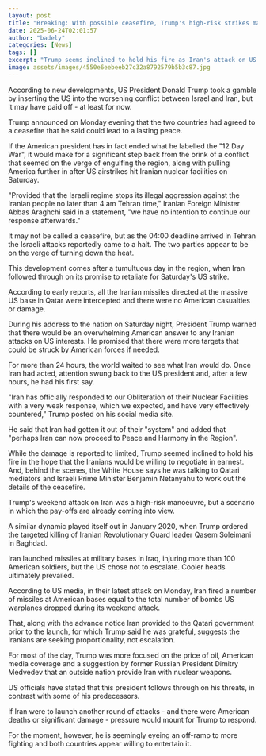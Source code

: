 ```yaml
---
layout: post
title: "Breaking: With possible ceasefire, Trump's high-risk strikes may pay off"
date: 2025-06-24T02:01:57
author: "badely"
categories: [News]
tags: []
excerpt: "Trump seems inclined to hold his fire as Iran's attack on US troops in Qatar caused no damage or casualties."
image: assets/images/4550e6eebeeb27c32a8792579b5b3c87.jpg
---
```


According to new developments, US President Donald Trump took a gamble by inserting the US into the worsening conflict between Israel and Iran, but it may have paid off - at least for now. 

Trump announced on Monday evening that the two countries had agreed to a ceasefire that he said could lead to a lasting peace. 

If the American president has in fact ended what he labelled the "12 Day War", it would make for a significant step back from the brink of a conflict that seemed on the verge of engulfing the region, along with pulling America further in after US airstrikes hit Iranian nuclear facilities on Saturday.

"Provided that the Israeli regime stops its illegal aggression against the Iranian people no later than 4 am Tehran time," Iranian Foreign Minister Abbas Araghchi said in a statement, "we have no intention to continue our response afterwards."

It may not be called a ceasefire, but as the 04:00 deadline arrived in Tehran the Israeli attacks reportedly came to a halt. The two parties appear to be on the verge of turning down the heat.

This development comes after a tumultuous day in the region, when Iran followed through on its promise to retaliate for Saturday's US strike.

According to early reports, all the Iranian missiles directed at the massive US base in Qatar were intercepted and there were no American casualties or damage.

During his address to the nation on Saturday night, President Trump warned that there would be an overwhelming American answer to any Iranian attacks on US interests. He promised that there were more targets that could be struck by American forces if needed.

For more than 24 hours, the world waited to see what Iran would do. Once Iran had acted, attention swung back to the US president and, after a few hours, he had his first say.

"Iran has officially responded to our Obliteration of their Nuclear Facilities with a very weak response, which we expected, and have very effectively countered," Trump posted on his social media site.

He said that Iran had gotten it out of their "system" and added that "perhaps Iran can now proceed to Peace and Harmony in the Region".

While the damage is reported to limited, Trump seemed inclined to hold his fire in the hope that the Iranians would be willing to negotiate in earnest. And, behind the scenes, the White House says he was talking to Qatari mediators and Israeli Prime Minister Benjamin Netanyahu to work out the details of the ceasefire.

Trump's weekend attack on Iran was a high-risk manoeuvre, but a scenario in which the pay-offs are already coming into view.

A similar dynamic played itself out in January 2020, when Trump ordered the targeted killing of Iranian Revolutionary Guard leader Qasem Soleimani in Baghdad.

Iran launched missiles at military bases in Iraq, injuring more than 100 American soldiers, but the US chose not to escalate. Cooler heads ultimately prevailed.

According to US media, in their latest attack on Monday, Iran fired a number of missiles at American bases equal to the total number of bombs US warplanes dropped during its weekend attack.

That, along with the advance notice Iran provided to the Qatari government prior to the launch, for which Trump said he was grateful, suggests the Iranians are seeking proportionality, not escalation.

For most of the day, Trump was more focused on the price of oil, American media coverage and a suggestion by former Russian President Dimitry Medvedev that an outside nation provide Iran with nuclear weapons.

US officials have stated that this president follows through on his threats, in contrast with some of his predecessors.

If Iran were to launch another round of attacks - and there were American deaths or significant damage - pressure would mount for Trump to respond.

For the moment, however, he is seemingly eyeing an off-ramp to more fighting and both countries appear willing to entertain it. 

